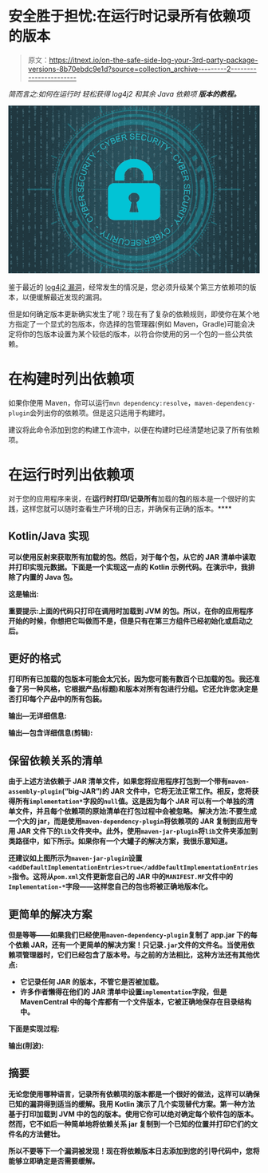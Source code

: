 # 安全胜于担忧:在运行时记录所有依赖项的版本

> 原文：<https://itnext.io/on-the-safe-side-log-your-3rd-party-package-versions-8b70ebdc9e1d?source=collection_archive---------2----------------------->

*简而言之:如何在运行时* *轻松获得 log4j2 和其余 Java 依赖项* ***版本的教程。***

![](img/bd7c830454cd8a75e76730912be724e6.png)

鉴于最近的 [log4j2 漏洞](https://logging.apache.org/log4j/2.x/security.html)，经常发生的情况是，您必须升级某个第三方依赖项的版本，以便缓解最近发现的漏洞。

但是如何确定版本更新确实发生了呢？现在有了复杂的依赖规则，即使你在某个地方指定了一个显式的包版本，你选择的包管理器(例如 Maven，Gradle)可能会决定将你的包版本设置为某个较低的版本，以符合你使用的另一个包的一些公共依赖。

# 在构建时列出依赖项

如果你使用 Maven，你可以运行`mvn dependency:resolve`，`maven-dependency-plugin`会列出你的依赖项。但是这只适用于构建时。

建议将此命令添加到您的构建工作流中，以便在构建时已经清楚地记录了所有依赖项。

# 在运行时列出依赖项

对于您的应用程序来说，在**运行时打印/记录所有**加载的**包**的版本是一个很好的实践，这样您就可以随时查看生产环境的日志，并确保有正确的版本。****

## **Kotlin/Java 实现**

**可以使用反射来获取所有加载的包。然后，对于每个包，从它的 JAR 清单中读取并打印实现元数据。下面是一个实现这一点的 Kotlin 示例代码。在演示中，我排除了内置的 Java 包。**

**这是输出:**

****重要提示**:上面的代码只打印在调用时加载到 JVM 的包。所以，在你的应用程序开始的时候，你想把它叫做**而不是**，但是只有在第三方组件已经初始化或启动之后。**

## **更好的格式**

**打印所有已加载的包版本可能会太冗长，因为您可能有数百个已加载的包。我还准备了另一种风格，它根据产品(标题)和版本对所有包进行分组。它还允许您决定是否打印每个产品中的所有包装。**

**输出—无详细信息:**

**输出—包含详细信息(剪辑):**

## **保留依赖关系的清单**

**由于上述方法依赖于 JAR 清单文件，如果您将应用程序打包到一个带有`maven-assembly-plugin`(“big-JAR”)的 JAR 文件中，它将无法正常工作。相反，您将获得所有`implementation*`字段的`null`值。这是因为每个 JAR 可以有一个单独的清单文件，并且每个依赖项的原始清单在打包过程中会被忽略。
解决方法:不要生成一个大的 jar，而是使用`maven-dependency-plugin`将依赖项的 JAR 复制到应用专用 JAR 文件下的`lib`文件夹中。此外，使用`maven-jar-plugin`将`lib`文件夹添加到类路径中，如下所示。如果你有一个大罐子的解决方案，我很乐意知道。**

**还建议如上图所示为`maven-jar-plugin`设置`<addDefaultImplementationEntries>true</addDefaultImplementationEntries>`指令。这将从`pom.xml`文件更新您自己的 JAR 中的`MANIFEST.MF`文件中的`Implementation-*`字段——这样您自己的包也将被正确地版本化。**

## **更简单的解决方案**

**但是等等——如果我们已经使用`maven-dependency-plugin`复制了 app.jar 下的每个依赖 JAR，还有一个更简单的解决方案！只记录`.jar`文件的文件名。当使用依赖项管理器时，它们已经包含了版本号。与之前的方法相比，这种方法还有其他优点:**

*   **它记录任何 JAR 的版本，不管它是否被加载。**
*   **许多作者懒得在他们的 JAR 清单中设置`implementation`字段，但是 MavenCentral 中的每个库都有一个文件版本，它被正确地保存在目录结构中。**

**下面是实现过程:**

**输出(削波):**

## **摘要**

**无论您使用哪种语言，记录所有依赖项的版本都是一个很好的做法，这样可以确保已知的漏洞得到适当的缓解。我用 Kotlin 演示了几个实现替代方案。第一种方法基于打印加载到 JVM 中的包的版本。使用它你可以绝对确定每个软件包的版本。然而，它不如后一种简单地将依赖关系 jar 复制到一个已知的位置并打印它们的文件名的方法健壮。**

**所以不要等下一个漏洞被发现！现在将依赖版本日志添加到您的引导代码中，您将能够立即确定是否需要缓解。**
